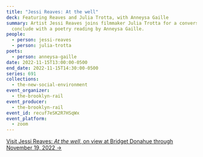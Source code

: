 ```yaml
---
title: "Jessi Reaves: At the well"
deck: Featuring Reaves and Julia Trotta, with Anneysa Gaille
summary: Artist Jessi Reaves joins filmmaker Julia Trotta for a conversation. We
  conclude with a poetry reading by Anneysa Gaille.
people:
  - person: jessi-reaves
  - person: julia-trotta
poets:
  - person: anneysa-gaille
date: 2022-11-15T13:00:00-0500
end_date: 2022-11-15T14:30:00-0500
series: 691
collections:
  - the-new-social-environment
event_organizer:
  - the-brooklyn-rail
event_producer:
  - the-brooklyn-rail
event_id: recuf7eSK2R7HSqWx
event_platform:
  - zoom
---
```

[V﻿isit Jessi Reaves: *At the well*, on view at Bridget Donahue through November 19, 2022 →](https://www.bridgetdonahue.nyc/exhibitions/jessi-reaves-well/)